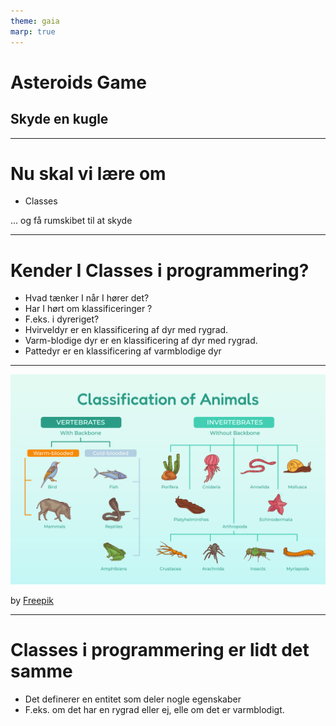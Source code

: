 ```yaml
---
theme: gaia
marp: true
---
```

<style>
.container{
    display: flex;
}
.col{
    flex: 1;
}
</style>
<!-- need to enable HTML in the MARP extension -->

# Asteroids Game

## Skyde en kugle


---

# Nu skal vi lære om

* Classes

... og få rumskibet til at skyde

---

# Kender I Classes i programmering?

* Hvad tænker I når I hører det?
* Har I hørt om klassificeringer ?
* F.eks. i dyreriget?
* Hvirveldyr er en klassificering af dyr med rygrad.
* Varm-blodige dyr er en klassificering af dyr med rygrad.
* Pattedyr er en klassificering af varmblodige dyr

---

![bg fit](slide-resources/classification-of-animals.jpg)

by <a href="https://www.freepik.com/free-vector/hand-drawn-classification-animals-infographic_26526557.htm">Freepik</a>

---

# Classes i programmering er lidt det samme

* Det definerer en entitet som deler nogle egenskaber
* F.eks. om det har en rygrad eller ej, elle om det er varmblodigt.


<div class="container">

<div class="col">

```python


```

</div>

<div class="col">

```python


```

</div>

</div>


